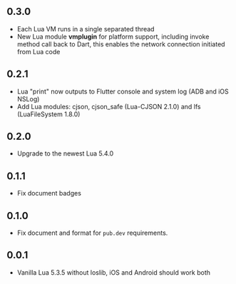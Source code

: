 ## 0.3.0

- Each Lua VM runs in a single separated thread
- New Lua module __vmplugin__ for platform support, including invoke method call back to Dart, this enables the network connection initiated from Lua code

## 0.2.1

- Lua "print" now outputs to Flutter console and system log (ADB and iOS NSLog)
- Add Lua modules: cjson, cjson\_safe (Lua-CJSON 2.1.0) and lfs (LuaFileSystem 1.8.0)

## 0.2.0

- Upgrade to the newest Lua 5.4.0

## 0.1.1

* Fix document badges

## 0.1.0

* Fix document and format for `pub.dev` requirements.

## 0.0.1

* Vanilla Lua 5.3.5 without loslib, iOS and Android should work both
